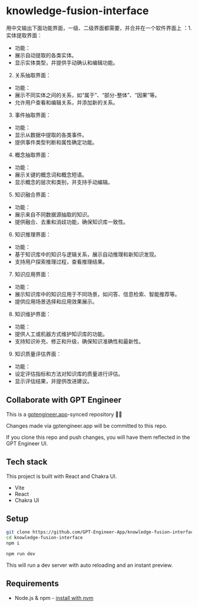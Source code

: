 # knowledge-fusion-interface

用中文输出下面功能界面，一级、二级界面都需要，并合并在一个软件界面上
：1. 实体提取界面：
- 功能：
- 展示自动提取的各类实体。
- 显示实体类型，并提供手动确认和编辑功能。

 2. 关系抽取界面：
- 功能：
- 展示不同实体之间的关系，如“属于”、“部分-整体”、“因果”等。
- 允许用户查看和编辑关系，并添加新的关系。

 3. 事件抽取界面：
- 功能：
- 显示从数据中提取的各类事件。
- 提供事件类型判断和属性确定功能。

 4. 概念抽取界面：
- 功能：
- 展示关键的概念词和概念短语。
- 显示概念的层次和类别，并支持手动编辑。

 5. 知识融合界面：
- 功能：
- 展示来自不同数据源抽取的知识。
- 提供融合、去重和消歧功能，确保知识库一致性。

 6. 知识推理界面：
- 功能：
- 基于知识库中的知识与逻辑关系，展示自动推理和新知识发现。
- 支持用户探索推理过程，查看推理结果。

 7. 知识应用界面：
- 功能：
- 展示知识库中的知识应用于不同场景，如问答、信息检索、智能推荐等。
- 提供应用场景选择和应用效果展示。

 8. 知识维护界面：
- 功能：
- 提供人工或机器方式维护知识库的功能。
- 支持知识补充、修正和升级，确保知识准确性和最新性。

9. 知识质量评估界面：
- 功能：
- 设定评估指标和方法对知识库的质量进行评估。
- 显示评估结果，并提供改进建议。


## Collaborate with GPT Engineer

This is a [gptengineer.app](https://gptengineer.app)-synced repository 🌟🤖

Changes made via gptengineer.app will be committed to this repo.

If you clone this repo and push changes, you will have them reflected in the GPT Engineer UI.

## Tech stack

This project is built with React and Chakra UI.

- Vite
- React
- Chakra UI

## Setup

```sh
git clone https://github.com/GPT-Engineer-App/knowledge-fusion-interface.git
cd knowledge-fusion-interface
npm i
```

```sh
npm run dev
```

This will run a dev server with auto reloading and an instant preview.

## Requirements

- Node.js & npm - [install with nvm](https://github.com/nvm-sh/nvm#installing-and-updating)
